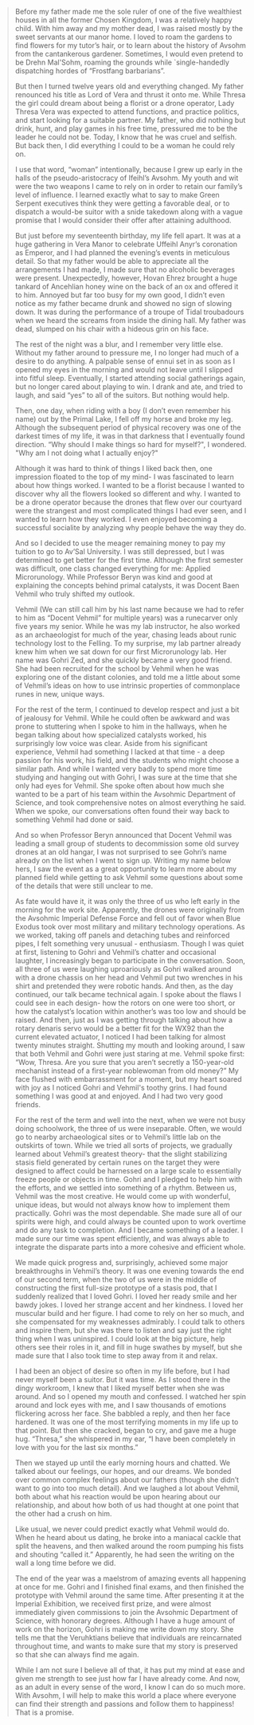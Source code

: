 > Before my father made me the sole ruler of one of the five wealthiest houses in all the former Chosen Kingdom, I was a relatively happy child. With him away and my mother dead, I was raised mostly by the sweet servants at our manor home. I loved to roam the gardens to find flowers for my tutor’s hair, or to learn about the history of Avsohm from the cantankerous gardener. Sometimes, I would even pretend to be Drehn Mal'Sohm, roaming the grounds while `single-handedly dispatching hordes of “Frostfang barbarians”.
> 
> But then I turned twelve years old and everything changed. My father renounced his title as Lord of Vera and thrust it onto me. While Thresa the girl could dream about being a florist or a drone operator, Lady Thresa Vera was expected to attend functions, and practice politics, and start looking for a suitable partner. My father, who did nothing but drink, hunt, and play games in his free time, pressured me to be the leader he could not be. Today, I know that he was cruel and selfish. But back then, I did everything I could to be a woman he could rely on.
> 
> I use that word, “woman” intentionally, because I grew up early in the halls of the pseudo-aristocracy of Ifeihl’s Avsohm. My youth and wit were the two weapons I came to rely on in order to retain our family’s level of influence. I learned exactly what to say to make Green Serpent executives think they were getting a favorable deal, or to dispatch a would-be suitor with a snide takedown along with a vague promise that I would consider their offer after attaining adulthood.
> 
> But just before my seventeenth birthday, my life fell apart. It was at a huge gathering in Vera Manor to celebrate Uffeihl Anyr’s coronation as Emperor, and I had planned the evening’s events in meticulous detail. So that my father would be able to appreciate all the arrangements I had made, I made sure that no alcoholic beverages were present. Unexpectedly, however, Hovan Ehrez brought a huge tankard of Ancehlian honey wine on the back of an ox and offered it to him. Annoyed but far too busy for my own good, I didn’t even notice as my father became drunk and showed no sign of slowing down. It was during the performance of a troupe of Tidal troubadours when we heard the screams from inside the dining hall. My father was dead, slumped on his chair with a hideous grin on his face.
> 
> The rest of the night was a blur, and I remember very little else. Without my father around to pressure me, I no longer had much of a desire to do anything. A palpable sense of ennui set in as soon as I opened my eyes in the morning and would not leave until I slipped into fitful sleep. Eventually, I started attending social gatherings again, but no longer cared about playing to win. I drank and ate, and tried to laugh, and said “yes” to all of the suitors. But nothing would help.
> 
> Then, one day, when riding with a boy (I don’t even remember his name) out by the Primal Lake, I fell off my horse and broke my leg. Although the subsequent period of physical recovery was one of the darkest times of my life, it was in that darkness that I eventually found direction. “Why should I make things so hard for myself?", I wondered. "Why am I not doing what I actually enjoy?"
> 
> Although it was hard to think of things I liked back then, one impression floated to the top of my mind- I was fascinated to learn about how things worked. I wanted to be a florist because I wanted to discover why all the flowers looked so different and why. I wanted to be a drone operator because the drones that flew over our courtyard were the strangest and most complicated things I had ever seen, and I wanted to learn how they worked. I even enjoyed becoming a successful socialite by analyzing why people behave the way they do.
> 
> And so I decided to use the meager remaining money to pay my tuition to go to Av’Sal University. I was still depressed, but I was determined to get better for the first time. Although the first semester was difficult, one class changed everything for me: Applied Microrunology. While Professor Beryn was kind and good at explaining the concepts behind primal catalysts, it was Docent Baen Vehmil who truly shifted my outlook.
> 
> Vehmil (We can still call him by his last name because we had to refer to him as “Docent Vehmil” for multiple years) was a runecarver only five years my senior. While he was my lab instructor, he also worked as an archaeologist for much of the year, chasing leads about runic technology lost to the Felling. To my surprise, my lab partner already knew him when we sat down for our first Microrunology lab. Her name was Gohri Zed, and she quickly became a very good friend. She had been recruited for the school by Vehmil when he was exploring one of the distant colonies, and told me a little about some of Vehmil’s ideas on how to use intrinsic properties of commonplace runes in new, unique ways.
> 
> For the rest of the term, I continued to develop respect and just a bit of jealousy for Vehmil. While he could often be awkward and was prone to stuttering when I spoke to him in the hallways, when he began talking about how specialized catalysts worked, his surprisingly low voice was clear. Aside from his significant experience, Vehmil had something I lacked at that time - a deep passion for his work, his field, and the students who might choose a similar path. And while I wanted very badly to spend more time studying and hanging out with Gohri, I was sure at the time that she only had eyes for Vehmil. She spoke often about how much she wanted to be a part of his team within the Avsohmic Department of Science, and took comprehensive notes on almost everything he said. When we spoke, our conversations often found their way back to something Vehmil had done or said.
> 
> And so when Professor Beryn announced that Docent Vehmil was leading a small group of students to decommission some old survey drones at an old hangar, I was not surprised to see Gohri’s name already on the list when I went to sign up. Writing my name below hers, I saw the event as a great opportunity to learn more about my planned field while getting to ask Vehmil some questions about some of the details that were still unclear to me.
> 
> As fate would have it, it was only the three of us who left early in the morning for the work site. Apparently, the drones were originally from the Avsohmic Imperial Defense Force and fell out of favor when Blue Exodus took over most military and military technology operations. As we worked, taking off panels and detaching tubes and reinforced pipes, I felt something very unusual - enthusiasm. Though I was quiet at first, listening to Gohri and Vehmil’s chatter and occasional laughter, I increasingly began to participate in the conversation. Soon, all three of us were laughing uproariously as Gohri walked around with a drone chassis on her head and Vehmil put two wrenches in his shirt and pretended they were robotic hands. And then, as the day continued, our talk became technical again. I spoke about the flaws I could see in each design- how the rotors on one were too short, or how the catalyst’s location within another’s was too low and should be raised. And then, just as I was getting through talking about how a rotary denaris servo would be a better fit for the WX92 than the current elevated actuator, I noticed I had been talking for almost twenty minutes straight. Shutting my mouth and looking around, I saw that both Vehmil and Gohri were just staring at me. Vehmil spoke first: “Wow, Thresa. Are you sure that you aren’t secretly a 150-year-old mechanist instead of a first-year noblewoman from old money?” My face flushed with embarrassment for a moment, but my heart soared with joy as I noticed Gohri and Vehmil's toothy grins. I had found something I was good at and enjoyed. And I had two very good friends.
> 
> For the rest of the term and well into the next, when we were not busy doing schoolwork, the three of us were inseparable. Often, we would go to nearby archaeological sites or to Vehmil’s little lab on the outskirts of town. While we tried all sorts of projects, we gradually learned about Vehmil’s greatest theory- that the slight stabilizing stasis field generated by certain runes on the target they were designed to affect could be harnessed on a large scale to essentially freeze people or objects in time. Gohri and I pledged to help him with the efforts, and we settled into something of a rhythm. Between us, Vehmil was the most creative. He would come up with wonderful, unique ideas, but would not always know how to implement them practically. Gohri was the most dependable. She made sure all of our spirits were high, and could always be counted upon to work overtime and do any task to completion. And I became something of a leader. I made sure our time was spent efficiently, and was always able to integrate the disparate parts into a more cohesive and efficient whole.
> 
> We made quick progress and, surprisingly, achieved some major breakthroughs in Vehmil’s theory. It was one evening towards the end of our second term, when the two of us were in the middle of constructing the first full-size prototype of a stasis pod, that I suddenly realized that I loved Gohri. I loved her ready smile and her bawdy jokes. I loved her strange accent and her kindness. I loved her muscular build and her figure. I had come to rely on her so much, and she compensated for my weaknesses admirably. I could talk to others and inspire them, but she was there to listen and say just the right thing when I was uninspired. I could look at the big picture, help others see their roles in it, and fill in huge swathes by myself, but she made sure that I also took time to step away from it and relax.
> 
> I had been an object of desire so often in my life before, but I had never myself been a suitor. But it was time. As I stood there in the dingy workroom, I knew that I liked myself better when she was around. And so I opened my mouth and confessed. I watched her spin around and lock eyes with me, and I saw thousands of emotions flickering across her face. She babbled a reply, and then her face hardened. It was one of the most terrifying moments in my life up to that point. But then she cracked, began to cry, and gave me a huge hug. “Thresa,” she whispered in my ear, “I have been completely in love with you for the last six months.”
> 
> Then we stayed up until the early morning hours and chatted. We talked about our feelings, our hopes, and our dreams. We bonded over common complex feelings about our fathers (though she didn’t want to go into too much detail). And we laughed a lot about Vehmil, both about what his reaction would be upon hearing about our relationship, and about how both of us had thought at one point that the other had a crush on him.
> 
> Like usual, we never could predict exactly what Vehmil would do. When he heard about us dating, he broke into a maniacal cackle that split the heavens, and then walked around the room pumping his fists and shouting “called it.” Apparently, he had seen the writing on the wall a long time before we did.
> 
> The end of the year was a maelstrom of amazing events all happening at once for me. Gohri and I finished final exams, and then finished the prototype with Vehmil around the same time. After presenting it at the Imperial Exhibition, we received first prize, and were almost immediately given commissions to join the Avsohmic Department of Science, with honorary degrees. Although I have a huge amount of work on the horizon, Gohri is making me write down my story. She tells me that the Veruhktians believe that individuals are reincarnated throughout time, and wants to make sure that my story is preserved so that she can always find me again.
> 
> While I am not sure I believe all of that, it has put my mind at ease and given me strength to see just how far I have already come. And now, as an adult in every sense of the word, I know I can do so much more. With Avsohm, I will help to make this world a place where everyone can find their strength and passions and follow them to happiness! That is a promise.